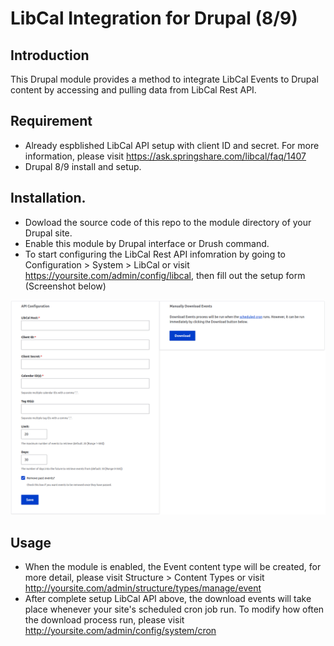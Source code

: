 # LibCal Integration for Drupal (8/9)

## Introduction
This Drupal module provides a method to integrate LibCal Events to Drupal content by accessing and pulling data from LibCal Rest API. 

## Requirement

* Already espblished LibCal API setup with client ID and secret. For more information, please visit https://ask.springshare.com/libcal/faq/1407
* Drupal 8/9 install and setup. 

## Installation. 

* Dowload the source code of this repo to the module directory of your Drupal site. 
* Enable this module by Drupal interface or Drush command. 
* To start configuring the LibCal Rest API infomration by going to Configuration > System > LibCal or visit https://yoursite.com/admin/config/libcal, then fill out the setup form (Screenshot below)

![alt text](https://raw.githubusercontent.com/digitalutsc/drupal_libcal/main/man_config.png "Configure LibCal Rest API")

## Usage

* When the module is enabled, the Event content type will be created, for more detail, please visit Structure > Content Types or visit http://yoursite.com/admin/structure/types/manage/event
* After complete setup LibCal API above, the download events will take place whenever your site's scheduled cron job run. To modify how often the download process run, please visit http://yoursite.com/admin/config/system/cron

